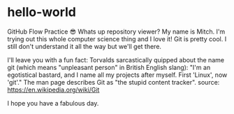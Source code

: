 # hello-world
GitHub Flow Practice 😎
Whats up repository viewer? My name is Mitch. I'm trying out this whole computer science thing and I love it!
Git is pretty cool. I still don't understand it all the way but we'll get there.

I'll leave you with a fun fact: 
Torvalds sarcastically quipped about the name git (which means "unpleasant person" in British English slang): "I'm an egotistical bastard, and I name all my projects after myself. First 'Linux', now 'git'." The man page describes Git as "the stupid content tracker".
source: https://en.wikipedia.org/wiki/Git

I hope you have a fabulous day. 

